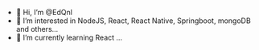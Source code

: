 - 👋 Hi, I’m @EdQnl
- 👀 I’m interested in NodeJS, React, React Native, Springboot, mongoDB and others...
- 🌱 I’m currently learning React ...

<!---
EdQnl/EdQnl is a ✨ special ✨ repository because its `README.md` (this file) appears on your GitHub profile.
You can click the Preview link to take a look at your changes.
--->
